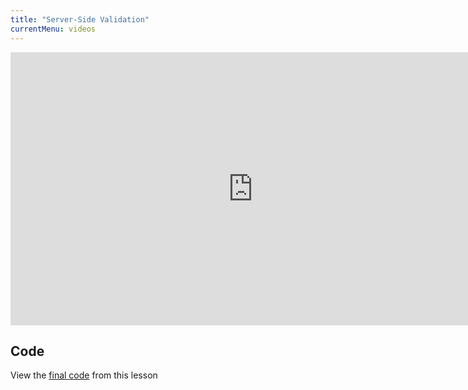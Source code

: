 ```yaml
---
title: "Server-Side Validation"
currentMenu: videos
---
```


<div class="youtube-wrapper"><iframe width="776" height="437" src="https://www.youtube-nocookie.com/embed/Wze7C_N4s5Y?rel=0" frameborder="0" allowfullscreen></iframe></div>

## Code

View the [final code](https://github.com/LaunchCodeEducation/hello-flask/tree/08ad402cb901433d32879135f091a085fa9d25a0) from this lesson
